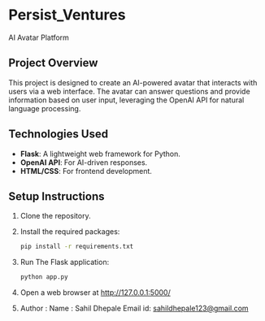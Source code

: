 # Persist_Ventures

AI Avatar Platform

## Project Overview
This project is designed to create an AI-powered avatar that interacts with users via a web interface. The avatar can answer questions and provide information based on user input, leveraging the OpenAI API for natural language processing.

## Technologies Used
- **Flask**: A lightweight web framework for Python.
- **OpenAI API**: For AI-driven responses.
- **HTML/CSS**: For frontend development.

## Setup Instructions
1. Clone the repository.
2. Install the required packages:
   ```bash
   pip install -r requirements.txt
   
3. Run The Flask application:
   ```bash
   python app.py

4. Open a web browser at http://127.0.0.1:5000/

5. Author :
 Name : Sahil Dhepale
 Email id: sahildhepale123@gmail.com


   
